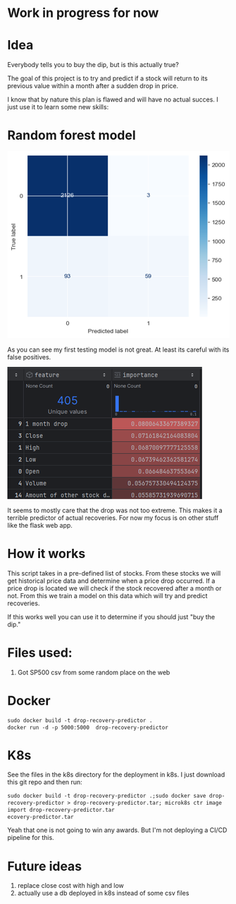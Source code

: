 # Work in progress for now

# Idea
Everybody tells you to buy the dip, but is this actually true?

The goal of this project is to try and predict if a stock will return to its previous value within a month after a sudden drop in price. 

I know that by nature this plan is flawed and will have no actual succes. I just use it to learn some new skills:

# Random forest model
![First_model](./readme/first-model.png "First model")

As you can see my first testing model is not great. At least its careful with its false positives.

![feature-importance](./readme/feature-importances.png "Feature importance")

It seems to mostly care that the drop was not too extreme. This makes it a terrible predictor of actual recoveries. For now my focus is on other stuff like the flask web app.

# How it works 
This script takes in a pre-defined list of stocks. From these stocks we will get historical price data and determine when a price drop occurred. 
If a price drop is located we will check if the stock recovered after a month or not. 
From this we train a model on this data which will try and predict recoveries. 

If this works well you can use it to determine if you should just "buy the dip."

# Files used:
1. Got SP500 csv from some random place on the web

# Docker
```
sudo docker build -t drop-recovery-predictor . 
docker run -d -p 5000:5000  drop-recovery-predictor
```
# K8s
See the files in the k8s directory for the deployment in k8s.
I just download this git repo and then run:
``` 
sudo docker build -t drop-recovery-predictor .;sudo docker save drop-recovery-predictor > drop-recovery-predictor.tar; microk8s ctr image import drop-recovery-predictor.tar
ecovery-predictor.tar
```
Yeah that one is not going to win any awards. But I'm not deploying a CI/CD pipeline for this. 

# Future ideas
1. replace close cost with high and low
2. actually use a db deployed in k8s instead of some csv files